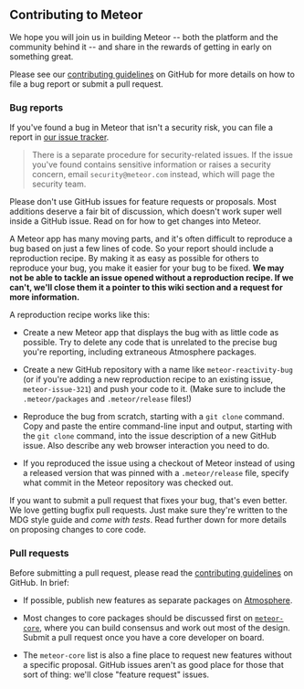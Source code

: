 ## Contributing to Meteor

We hope you will join us in building Meteor -- both the platform and the
community behind it -- and share in the rewards of getting in early on
something great.

Please see our
[contributing guidelines](https://github.com/meteor/meteor/wiki/Contributing-to-Meteor)
on GitHub for more details on how to file a bug report or submit a
pull request.

### Bug reports

If you've found a bug in Meteor that isn't a security risk, you can file
a report in
[our issue tracker](https://github.com/meteor/meteor/issues).

> There is a separate procedure for security-related issues.  If the
> issue you've found contains sensitive information or raises a security
> concern, email <code>security[]()@[]()meteor.com</code> instead, which
> will page the security team.

Please don't use GitHub issues for feature requests or proposals.  Most
additions deserve a fair bit of discussion, which doesn't work super
well inside a GitHub issue.  Read on for how to get changes into Meteor.

A Meteor app has many moving parts, and it's often difficult to
reproduce a bug based on just a few lines of code.  So your report
should include a reproduction recipe.  By making it as easy as possible
for others to reproduce your bug, you make it easier for your bug to be
fixed. **We may not be able to tackle an issue opened without a
reproduction recipe. If we can't, we'll close them it a pointer to this
wiki section and a request for more information.**

A reproduction recipe works like this:

 * Create a new Meteor app that displays the bug with as little code as
   possible. Try to delete any code that is unrelated to the precise bug
   you're reporting, including extraneous Atmosphere packages.

 * Create a new GitHub repository with a name like
   `meteor-reactivity-bug` (or if you're adding a new reproduction
   recipe to an existing issue, `meteor-issue-321`) and push your code
   to it. (Make sure to include the `.meteor/packages` and `.meteor/release` files!)

 * Reproduce the bug from scratch, starting with a `git clone`
   command. Copy and paste the entire command-line input and output,
   starting with the `git clone` command, into the issue description of
   a new GitHub issue. Also describe any web browser interaction you
   need to do.

 * If you reproduced the issue using a checkout of Meteor instead of using
   a released version that was pinned with a `.meteor/release` file,
   specify what commit in the Meteor repository was checked out.

If you want to submit a pull request that fixes your bug, that's even
better.  We love getting bugfix pull requests.  Just make sure they're
written to the MDG style guide and *come with tests*.  Read further down
for more details on proposing changes to core code.

### Pull requests

Before submitting a pull request, please read the
[contributing guidelines](https://github.com/meteor/meteor/wiki/Contributing-to-Meteor)
on GitHub.  In brief:

* If possible, publish new features as separate packages on
  [Atmosphere](https://atmosphere.meteor.com).

* Most changes to core packages should be discussed first on
  [`meteor-core`](https://groups.google.com/group/meteor-core), where
  you can build consensus and work out most of the design.  Submit a
  pull request once you have a core developer on board.
  
* The `meteor-core` list is also a fine place to request new features
  without a specific proposal.  GitHub issues aren't as good place for
  those that sort of thing: we'll close "feature request" issues.
